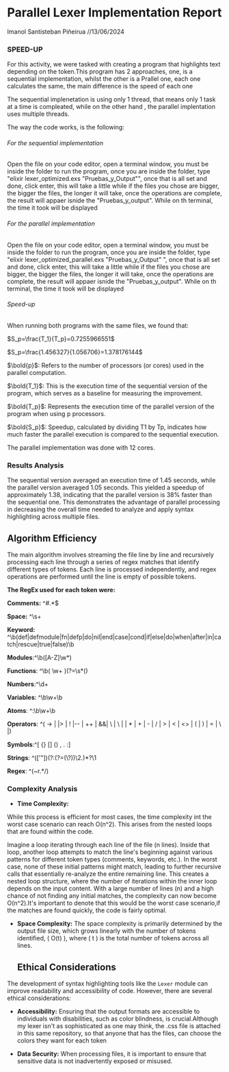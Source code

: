 # Parallel Lexer Implementation Report
Imanol Santisteban Piñeirua
//13/06/2024
### SPEED-UP 

For this activity, we were tasked with creating a program that highlights text depending on the token.This program has 2 approaches, one, is a sequential implementation, whilst the other is a Prallel one, each one calculates the same, the main difference is the speed of each one

The sequential implenetation is using only 1 thread, that means only 1 task at a time is compleated, while on the other hand , the parallel implentation uses multiple threads.

The way the code works, is the following:

 ###### For the sequential implementation
 Open the file on your code editor, open a terminal window, you must be inside the folder to run the program, once you are inside the folder, type "elixir lexer_optimized.exs "Pruebas_y_Output"", once that is all set and done, click enter, this will take a little while if the files you chose are bigger, the bigger the files, the longer it will take, once the operations are complete, the result will appaer isnide the "Pruebas_y_output". While on th terminal, the time it took will be displayed

 ###### For the parallel implementation
Open the file on your code editor, open a terminal window, you must be inside the folder to run the program, once you are inside the folder, type "elixir lexer_optimized_parallel.exs "Pruebas_y_Output" ", once that is all set and done, click enter, this will take a little while if the files you chose are bigger, the bigger the files, the longer it will take, once the operations are complete, the result will appaer isnide the "Pruebas_y_output". While on th terminal, the time it took will be displayed

 ###### Speed-up
 When running both programs with the same files, we found that:

 $S_p=\frac{T_1}{T_p}=0.7255966551$

 $S_p=\frac{1.456327}{1.056706}=1.378176144$


$\bold{p}$: Refers to the number of processors (or cores) used in the parallel computation.

$\bold{T_1}$: This is the execution time of the sequential version of the program, which serves as a baseline for measuring the improvement.

$\bold{T_p}$: Represents the execution time of the parallel version of the program when using p processors.

$\bold{S_p}$: Speedup, calculated by dividing T1 by Tp, indicates how much faster the parallel execution is compared to the sequential execution.

The parallel implementation was done with 12 cores.
### Results Analysis

The sequential version averaged an execution time of 1.45 seconds, while the parallel version averaged 1.05 seconds. This yielded a speedup of approximately 1.38, indicating that the parallel version is 38% faster than the sequential one. This demonstrates the advantage of parallel processing in decreasing the overall time needed to analyze and apply syntax highlighting across multiple files.

## Algorithm Efficiency

The main algorithm involves streaming the file line by line and recursively processing each line through a series of regex matches that identify different types of tokens. Each line is processed independently, and regex operations are performed until the line is empty of possible tokens.

**The RegEx used for each token were:**

**Comments:** ^#.*$

**Space:** ^\s+

**Keyword:** ^\b(def|defmodule|fn|defp|do|nil|end|case|cond|if|else|do|when|after|in|catch|rescue|true|false)\b

**Modules**:^\b([A-Z]\w*)

**Functions**: ^\b( \w+ )(?=\s*\()

**Numbers**:^\d+

**Variables**: ^\b\w+\b

**Atoms**: ^:\b\w+\b

**Operators**: ^( \-> | \|> | ! |\-\- | \+\+ | &&| \ | \ | | \* | \+ | \- | \/ | > | < | <> | \( | \) | \= | \ |)

**Symbols**:^[ {} [\] () , . :]

**Strings**: ^(['"])(?:(?=(\\?))\2.)*?\1

**Regex**: ^(\~r.*\/)

### Complexity Analysis

- **Time Complexity:** 

While this process is efficient for most cases, the time complexity int the worst case scenario can reach O(n^2). This arises from the nested loops that are found within the code.

Imagine a loop iterating through each line of the file (n lines). Inside that loop, another loop attempts to match the line's beginning against various patterns for different token types (comments, keywords, etc.). In the worst case, none of these initial patterns might match, leading to further recursive calls that essentially re-analyze the entire remaining line. This creates a nested loop structure, where the number of iterations within the inner loop depends on the input content. With a large number of lines (n) and a high chance of not finding any initial matches, the complexity can now become O(n^2).It's important to denote that this would be the worst case scenario,if the matches are found quickly, the code is fairly optimal.


- **Space Complexity:** The space complexity is primarily determined by the output file size, which grows linearly with the number of tokens identified, \( O(t) \), where \( t \) is the total number of tokens across all lines.
  
  ## Ethical Considerations

The development of syntax highlighting tools like the `Lexer` module can improve readability and accessibility of code. However, there are several ethical considerations:

- **Accessibility:** Ensuring that the output formats are accessible to individuals with disabilities, such as color blindness, is crucial.Although my lexer isn't as sophisticated as one may think, the .css file is attached in this same repository, so that anyone that has the files, can choose the colors they want for each token

- **Data Security:** When processing files, it is important to ensure that sensitive data is not inadvertently exposed or misused.
  